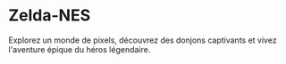 # Zelda-NES
Explorez un monde de pixels, découvrez des donjons captivants et vivez l'aventure épique du héros légendaire.
